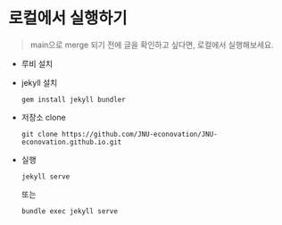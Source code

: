 # 로컬에서 실행하기

> main으로 merge 되기 전에 글을 확인하고 싶다면, 로컬에서 실행해보세요.

- 루비 설치

- jekyll 설치
  ```
  gem install jekyll bundler
  ```
- 저장소 clone
  ```
  git clone https://github.com/JNU-econovation/JNU-econovation.github.io.git
  ```
- 실행
  ```
  jekyll serve
  ```
  또는
  ```
  bundle exec jekyll serve
  ```
